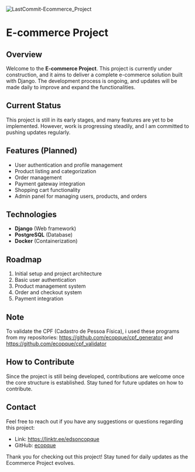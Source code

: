 ![LastCommit-Ecommerce_Project](https://img.shields.io/github/last-commit/ecopque/ecommerce_project?logo=&logoColor=white&label=/ecommerce_project&color=9bf12&&style=flat)&nbsp;
# E-commerce Project

## Overview

Welcome to the **E-commerce Project**. This project is currently under construction, and it aims to deliver a complete e-commerce solution built with Django. The development process is ongoing, and updates will be made daily to improve and expand the functionalities.

## Current Status

This project is still in its early stages, and many features are yet to be implemented. However, work is progressing steadily, and I am committed to pushing updates regularly.

## Features (Planned)

- User authentication and profile management
- Product listing and categorization
- Order management
- Payment gateway integration
- Shopping cart functionality
- Admin panel for managing users, products, and orders

## Technologies

- **Django** (Web framework)
- **PostgreSQL** (Database)
- **Docker** (Containerization)

## Roadmap

1. Initial setup and project architecture
2. Basic user authentication
3. Product management system
4. Order and checkout system
5. Payment integration

## Note
To validate the CPF (Cadastro de Pessoa Física), i used these programs from my repositories: https://github.com/ecopque/cpf_generator and https://github.com/ecopque/cpf_validator

## How to Contribute

Since the project is still being developed, contributions are welcome once the core structure is established. Stay tuned for future updates on how to contribute.

## Contact

Feel free to reach out if you have any suggestions or questions regarding this project:

- Link: https://linktr.ee/edsoncopque
- GitHub: [ecopque](https://github.com/ecopque)

Thank you for checking out this project! Stay tuned for daily updates as the Ecommerce Project evolves.
